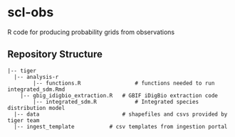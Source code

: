 # scl-obs
R code for producing probability grids from observations

## Repository Structure

	|-- tiger  
	  |-- analysis-r     	   
        	|-- functions.R                 # functions needed to run integrated_sdm.Rmd
		|-- gbig_idigbio_extraction.R   # GBIF iDigBio extraction code
        	|-- integrated_sdm.R            # Integrated species distribution model    
	  |-- data                      	# shapefiles and csvs provided by tiger team
	  |-- ingest_template			# csv templates from ingestion portal
